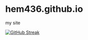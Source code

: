 # hem436.github.io
my site

[![GitHub Streak](https://streak-stats.demolab.com/?user=hem436)](https://git.io/streak-stats)
